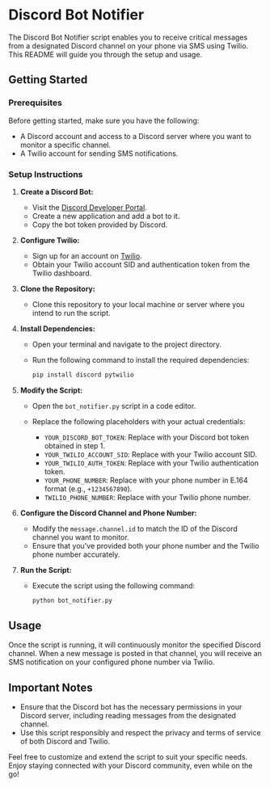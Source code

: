 # Discord Bot Notifier

The Discord Bot Notifier script enables you to receive critical messages from a designated Discord channel on your phone via SMS using Twilio. This README will guide you through the setup and usage.

## Getting Started

### Prerequisites

Before getting started, make sure you have the following:

- A Discord account and access to a Discord server where you want to monitor a specific channel.
- A Twilio account for sending SMS notifications.

### Setup Instructions

1. **Create a Discord Bot:**

   - Visit the [Discord Developer Portal](https://discord.com/developers/applications).
   - Create a new application and add a bot to it.
   - Copy the bot token provided by Discord.

2. **Configure Twilio:**

   - Sign up for an account on [Twilio](https://www.twilio.com/).
   - Obtain your Twilio account SID and authentication token from the Twilio dashboard.

3. **Clone the Repository:**

   - Clone this repository to your local machine or server where you intend to run the script.

4. **Install Dependencies:**

   - Open your terminal and navigate to the project directory.
   - Run the following command to install the required dependencies:

     ```bash
     pip install discord pytwilio
     ```

5. **Modify the Script:**

   - Open the `bot_notifier.py` script in a code editor.
   - Replace the following placeholders with your actual credentials:
   
     - `YOUR_DISCORD_BOT_TOKEN`: Replace with your Discord bot token obtained in step 1.
     - `YOUR_TWILIO_ACCOUNT_SID`: Replace with your Twilio account SID.
     - `YOUR_TWILIO_AUTH_TOKEN`: Replace with your Twilio authentication token.
     - `YOUR_PHONE_NUMBER`: Replace with your phone number in E.164 format (e.g., `+1234567890`).
     - `TWILIO_PHONE_NUMBER`: Replace with your Twilio phone number.

6. **Configure the Discord Channel and Phone Number:**

   - Modify the `message.channel.id` to match the ID of the Discord channel you want to monitor.
   - Ensure that you've provided both your phone number and the Twilio phone number accurately.

7. **Run the Script:**

   - Execute the script using the following command:

     ```bash
     python bot_notifier.py
     ```

## Usage

Once the script is running, it will continuously monitor the specified Discord channel. When a new message is posted in that channel, you will receive an SMS notification on your configured phone number via Twilio.

## Important Notes

- Ensure that the Discord bot has the necessary permissions in your Discord server, including reading messages from the designated channel.
- Use this script responsibly and respect the privacy and terms of service of both Discord and Twilio.

Feel free to customize and extend the script to suit your specific needs. Enjoy staying connected with your Discord community, even while on the go!
